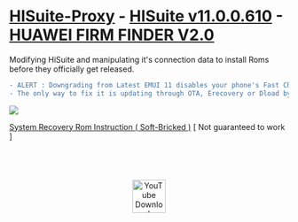 # [HISuite-Proxy](https://github.com/ProfessorJTJ/HISuite-Proxy/releases/latest) - [HISuite v11.0.0.610](https://github.com/ProfessorJTJ/HISuite-Proxy/releases/download/3.0/HiSuite_11.0.0.610_OVE.exe) - [HUAWEI FIRM FINDER V2.0](https://professorjtj.github.io/v2/)
Modifying HiSuite and manipulating it's connection data to install Roms before they officially get released.

```diff
- ALERT : Downgrading from Latest EMUI 11 disables your phone's Fast Charging, Fastboot, USB Connection and TestPoint.
- The only way to fix it is updating through OTA, Erecovery or Dload by memorycard to latest EMUI 11. 
```

<a href="https://github.com/ProfessorJTJ/HISuite-Proxy/wiki"><img src="https://user-images.githubusercontent.com/49002275/163466299-9066a6d9-8a13-4586-afdc-d3b590a12aef.jpg"/></a>

[System Recovery Rom Instruction ( Soft-Bricked )](https://github.com/ProfessorJTJ/HISuite-Proxy/wiki/System-Recovery-Rom-Instruction) [ Not guaranteed to work ]
#
<br />
<p align="center"><a href="https://liteytdownloader.github.io/"><img alt="YouTube Downloader" height="60px" src="https://s6.uupload.ir/files/output-onlinejpgtools_2qv9.jpg"/></a></p>
